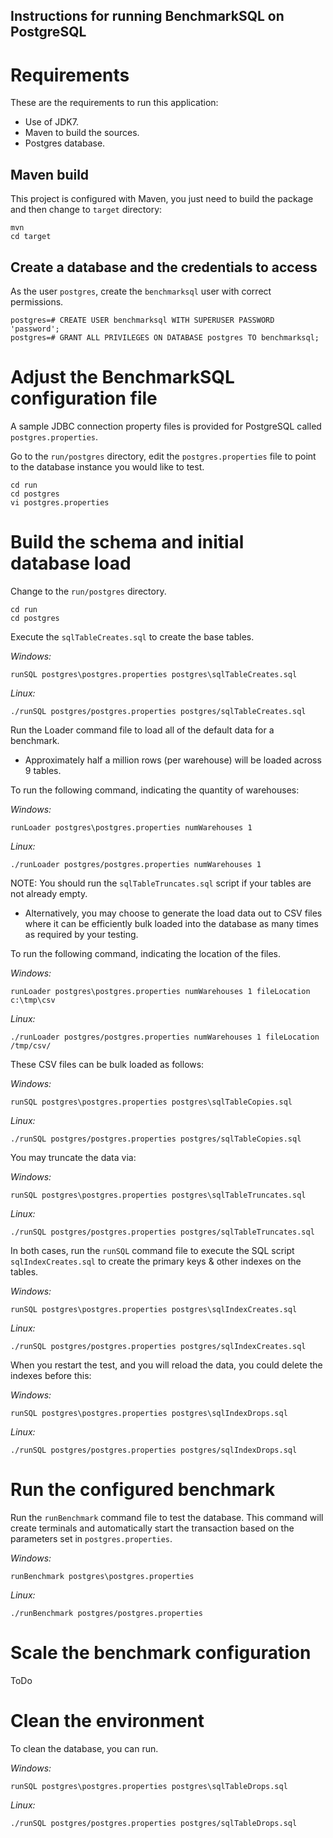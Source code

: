 
Instructions for running BenchmarkSQL on PostgreSQL
---------------------------------------------------

# Requirements

These are the requirements to run this application:

* Use of JDK7.
* Maven to build the sources.
* Postgres database.

## Maven build

This project is configured with Maven, you just need to build the package and
then change to `target` directory:

    mvn
    cd target

## Create a database and the credentials to access

As the user `postgres`, create the `benchmarksql` user with correct permissions.

	postgres=# CREATE USER benchmarksql WITH SUPERUSER PASSWORD 'password';
	postgres=# GRANT ALL PRIVILEGES ON DATABASE postgres TO benchmarksql;

# Adjust the BenchmarkSQL configuration file

A sample JDBC connection property files is provided for PostgreSQL called
`postgres.properties`.

Go to the `run/postgres` directory, edit the `postgres.properties` file to point to
the database instance you would like to test.   

    cd run
    cd postgres
    vi postgres.properties

# Build the schema and initial database load

Change to the `run/postgres` directory.

    cd run
    cd postgres

Execute the `sqlTableCreates.sql` to create the base tables.

_Windows:_

    runSQL postgres\postgres.properties postgres\sqlTableCreates.sql

_Linux:_

    ./runSQL postgres/postgres.properties postgres/sqlTableCreates.sql

Run the Loader command file to load all of the default data for a benchmark.

 * Approximately half a million rows (per warehouse) will be loaded across 9
 tables.

To run the following command, indicating the quantity of warehouses:

_Windows:_

    runLoader postgres\postgres.properties numWarehouses 1

_Linux:_

    ./runLoader postgres/postgres.properties numWarehouses 1

NOTE: You should run the `sqlTableTruncates.sql` script if your tables are not
already empty.
      
 * Alternatively, you may choose to generate the load data out to CSV files
 where it can be efficiently bulk loaded into the database as many times as
 required by your testing.

To run the following command, indicating the location of the files.

_Windows:_

    runLoader postgres\postgres.properties numWarehouses 1 fileLocation c:\tmp\csv   

_Linux:_

    ./runLoader postgres/postgres.properties numWarehouses 1 fileLocation /tmp/csv/   

These CSV files can be bulk loaded as follows:

_Windows:_

    runSQL postgres\postgres.properties postgres\sqlTableCopies.sql

_Linux:_

    ./runSQL postgres/postgres.properties postgres/sqlTableCopies.sql

You may truncate the data via:

_Windows:_

    runSQL postgres\postgres.properties postgres\sqlTableTruncates.sql

_Linux:_

    ./runSQL postgres/postgres.properties postgres/sqlTableTruncates.sql

In both cases, run the `runSQL` command file to execute the SQL script
`sqlIndexCreates.sql` to create the primary keys & other indexes on the tables.

_Windows:_

    runSQL postgres\postgres.properties postgres\sqlIndexCreates.sql

_Linux:_

    ./runSQL postgres/postgres.properties postgres/sqlIndexCreates.sql

When you restart the test, and you will reload the data, you could delete the
indexes before this:

_Windows:_

    runSQL postgres\postgres.properties postgres\sqlIndexDrops.sql

_Linux:_

    ./runSQL postgres/postgres.properties postgres/sqlIndexDrops.sql

# Run the configured benchmark

Run the `runBenchmark` command file to test the database.
This command will create terminals and automatically start the transaction
based on the parameters set in `postgres.properties`. 

_Windows:_

    runBenchmark postgres\postgres.properties

_Linux:_

    ./runBenchmark postgres/postgres.properties

# Scale the benchmark configuration

ToDo

# Clean the environment

To clean the database, you can run.

_Windows:_

    runSQL postgres\postgres.properties postgres\sqlTableDrops.sql

_Linux:_

    ./runSQL postgres/postgres.properties postgres/sqlTableDrops.sql

